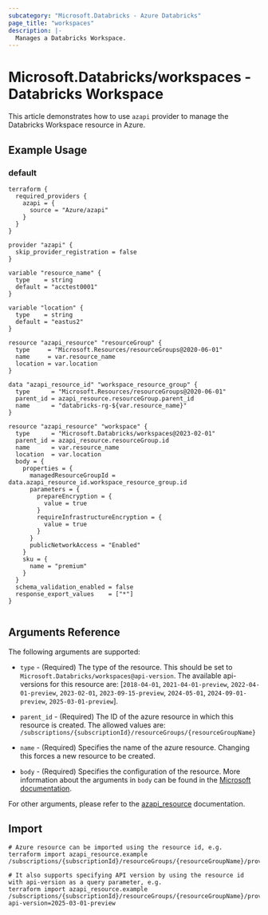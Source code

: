 ```yaml
---
subcategory: "Microsoft.Databricks - Azure Databricks"
page_title: "workspaces"
description: |-
  Manages a Databricks Workspace.
---
```


# Microsoft.Databricks/workspaces - Databricks Workspace

This article demonstrates how to use `azapi` provider to manage the Databricks Workspace resource in Azure.



## Example Usage

### default

```hcl
terraform {
  required_providers {
    azapi = {
      source = "Azure/azapi"
    }
  }
}

provider "azapi" {
  skip_provider_registration = false
}

variable "resource_name" {
  type    = string
  default = "acctest0001"
}

variable "location" {
  type    = string
  default = "eastus2"
}

resource "azapi_resource" "resourceGroup" {
  type     = "Microsoft.Resources/resourceGroups@2020-06-01"
  name     = var.resource_name
  location = var.location
}

data "azapi_resource_id" "workspace_resource_group" {
  type      = "Microsoft.Resources/resourceGroups@2020-06-01"
  parent_id = azapi_resource.resourceGroup.parent_id
  name      = "databricks-rg-${var.resource_name}"
}

resource "azapi_resource" "workspace" {
  type      = "Microsoft.Databricks/workspaces@2023-02-01"
  parent_id = azapi_resource.resourceGroup.id
  name      = var.resource_name
  location  = var.location
  body = {
    properties = {
      managedResourceGroupId = data.azapi_resource_id.workspace_resource_group.id
      parameters = {
        prepareEncryption = {
          value = true
        }
        requireInfrastructureEncryption = {
          value = true
        }
      }
      publicNetworkAccess = "Enabled"
    }
    sku = {
      name = "premium"
    }
  }
  schema_validation_enabled = false
  response_export_values    = ["*"]
}


```



## Arguments Reference

The following arguments are supported:

* `type` - (Required) The type of the resource. This should be set to `Microsoft.Databricks/workspaces@api-version`. The available api-versions for this resource are: [`2018-04-01`, `2021-04-01-preview`, `2022-04-01-preview`, `2023-02-01`, `2023-09-15-preview`, `2024-05-01`, `2024-09-01-preview`, `2025-03-01-preview`].

* `parent_id` - (Required) The ID of the azure resource in which this resource is created. The allowed values are:  
  `/subscriptions/{subscriptionId}/resourceGroups/{resourceGroupName}`

* `name` - (Required) Specifies the name of the azure resource. Changing this forces a new resource to be created.

* `body` - (Required) Specifies the configuration of the resource. More information about the arguments in `body` can be found in the [Microsoft documentation](https://learn.microsoft.com/en-us/azure/templates/Microsoft.Databricks/workspaces?pivots=deployment-language-terraform).

For other arguments, please refer to the [azapi_resource](https://registry.terraform.io/providers/Azure/azapi/latest/docs/resources/resource) documentation.

## Import

 ```shell
 # Azure resource can be imported using the resource id, e.g.
 terraform import azapi_resource.example /subscriptions/{subscriptionId}/resourceGroups/{resourceGroupName}/providers/Microsoft.Databricks/workspaces/{resourceName}
 
 # It also supports specifying API version by using the resource id with api-version as a query parameter, e.g.
 terraform import azapi_resource.example /subscriptions/{subscriptionId}/resourceGroups/{resourceGroupName}/providers/Microsoft.Databricks/workspaces/{resourceName}?api-version=2025-03-01-preview
 ```
